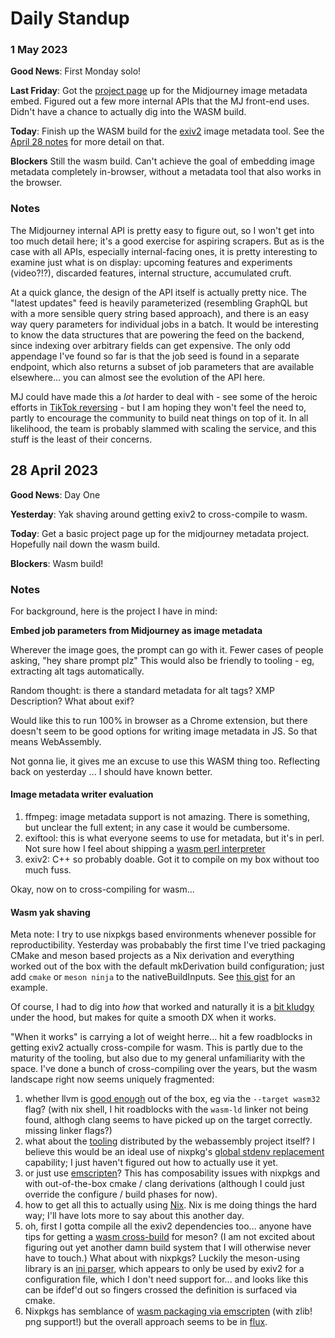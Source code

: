 # Daily Standup

### 1 May 2023


**Good News**: First Monday solo!

**Last Friday**: Got the [project page](https://github.com/j0sh/midjourney-metadata) up for the Midjourney image metadata embed. Figured out a few more internal APIs that the MJ front-end uses. Didn't have a chance to actually dig into the WASM build.

**Today**: Finish up the WASM build for the [exiv2](https://exiv2.org) image metadata tool. See the [April 28 notes](https://github.com/j0sh/daily-standup#28-april-2023) for more detail on that.

**Blockers** Still the wasm build. Can't achieve the goal of embedding image metadata completely in-browser, without a metadata tool that also works in the browser.

### Notes

The Midjourney internal API is pretty easy to figure out, so I won't get into too much detail here; it's a good exercise for aspiring scrapers. But as is the case with all APIs, especially internal-facing ones, it is pretty interesting to examine just what is on display: upcoming features and experiments (video?!?), discarded features, internal structure, accumulated cruft.

At a quick glance, the design of the API itself is actually pretty nice. The "latest updates" feed is heavily parameterized (resembling GraphQL but with a more sensible query string based approach), and there is an easy way query parameters for individual jobs in a batch. It would be interesting to know the data structures that are powering the feed on the backend, since indexing over arbitrary fields can get expensive. The only odd appendage I've found so far is that the job seed is found in a separate endpoint, which also returns a subset of job parameters that are available elsewhere... you can almost see the evolution of the API here.

MJ could have made this a *lot* harder to deal with - see some of the heroic efforts in [TikTok reversing](https://www.nullpt.rs/reverse-engineering-tiktok-vm-1) - but I am hoping they won't feel the need to, partly to encourage the community to build neat things on top of it. In all likelihood, the team is probably slammed with scaling the service, and this stuff is the least of their concerns.


## 28 April 2023

**Good News**: Day One

**Yesterday**: Yak shaving around getting exiv2 to cross-compile to wasm.

**Today**: Get a basic project page up for the midjourney metadata project. Hopefully nail down the wasm build.

**Blockers**: Wasm build!

### Notes

For background, here is the project I have in mind:

**Embed job parameters from Midjourney as image metadata**

Wherever the image goes, the prompt can go with it. Fewer cases of people asking, "hey share prompt plz" This would also be friendly to tooling - eg, extracting alt tags automatically.

Random thought: is there a standard metadata for alt tags? XMP Description? What about exif?

Would like this to run 100% in browser as a Chrome extension, but there doesn't seem to be good options for writing image metadata in JS. So that means WebAssembly.

Not gonna lie, it gives me an excuse to use this WASM thing too. Reflecting back on yesterday ... I should have known better.

#### Image metadata writer evaluation

1. ffmpeg: image metadata support is not amazing. There is something, but unclear the full extent; in any case it would be cumbersome.
2. exiftool: this is what everyone seems to use for metadata, but it's in perl. Not sure how I feel about shipping a [wasm perl interpreter](https://webperl.zero-g.net)
3. exiv2: C++ so probably doable. Got it to compile on my box without too much fuss.

Okay, now on to cross-compiling for wasm...

#### Wasm yak shaving

Meta note: I try to use nixpkgs based environments whenever possible for reproductibility.
Yesterday was probabably the first time I've tried packaging CMake and meson based projects as a Nix derivation and everything worked out of the box with the default mkDerivation build configuration; just add `cmake` or `meson ninja` to the nativeBuildInputs. See [this gist](https://gist.github.com/j0sh/78eadeb628956de3f09b9ea28ea6fa8d) for an example.

Of course, I had to dig into _how_ that worked and naturally it is a [bit kludgy](https://github.com/NixOS/nixpkgs/issues/18678#issuecomment-569477884) under the hood, but makes for quite a smooth DX when it works.

"When it works" is carrying a lot of weight herre... hit a few roadblocks in getting exiv2 actually cross-compile for wasm. This is partly due to the maturity of the tooling, but also due to my general unfamiliarity with the space. I've done a bunch of cross-compiling over the years, but the wasm landscape right now seems uniquely fragmented:

1. whether llvm is [good enough](https://github.com/ern0/howto-wasm-minimal) out of the box, eg via the `--target wasm32` flag? (with nix shell, I hit roadblocks with the `wasm-ld` linker not being found, althogh clang seems to have picked up on the target correctly. missing linker flags?)
1. what about the [tooling](https://github.com/WebAssembly/wasi-sdk) distributed by the webassembly project itself? I believe this would be an ideal use of nixpkg's [global stdenv replacement](https://nixos.wiki/wiki/Using_Clang_instead_of_GCC) capability; I just haven't figured out how to actually use it yet. 
1. or just use [emscripten](https://emscripten.org/docs/compiling/Building-Projects.html)? This has composability issues with nixpkgs and with out-of-the-box cmake / clang derivations (although I could just override the configure / build phases for now).
1. how to get all this to actually using [Nix](https://github.com/NixOS/nixpkgs). Nix is me doing things the hard way; I'll have lots more to say about this another day.
1. oh, first I gotta compile all the exiv2 dependencies too... anyone have tips for getting a [wasm cross-build](https://github.com/mesonbuild/meson/blob/master/cross/wasm.txt) for meson? (I am not excited about figuring out yet another damn build system that I will otherwise never have to touch.) What about with nixpkgs? Luckily the meson-using library is an [ini parser](https://github.com/benhoyt/inih), which appears to only be used by exiv2 for a configuration file, which I don't need support for... and looks like this can be ifdef'd out so fingers crossed the definition is surfaced via cmake.
1. Nixpkgs has semblance of [wasm packaging via emscripten](https://github.com/NixOS/nixpkgs/blob/06567334beec3fe0f33ed8f91b33a4a195a3b9ba/doc/languages-frameworks/emscripten.section.md) (with zlib! png support!) but the overall approach seems to be in [flux](https://github.com/NixOS/nixpkgs/pull/217428).
